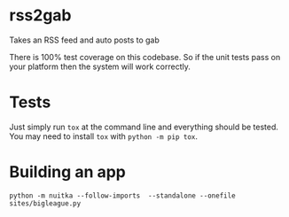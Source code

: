 # rss2gab
Takes an RSS feed and auto posts to gab

There is 100% test coverage on this codebase. So if the unit tests pass on your platform then
the system will work correctly.

# Tests

Just simply run `tox` at the command line and everything should be tested. You may need to install `tox` with `python -m pip tox`.

# Building an app

 ```
 python -m nuitka --follow-imports  --standalone --onefile sites/bigleague.py
 ```